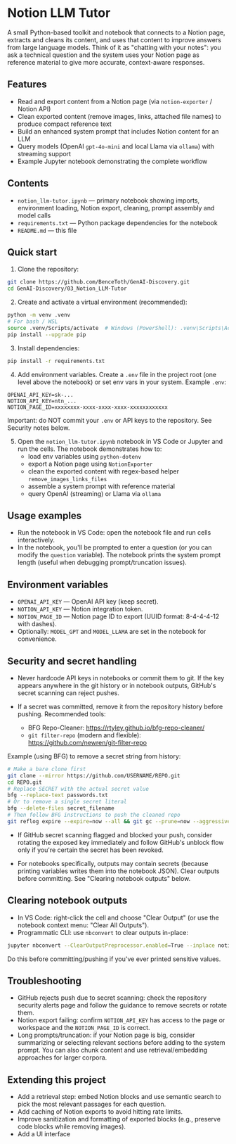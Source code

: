 # Notion LLM Tutor

A small Python-based toolkit and notebook that connects to a Notion page, extracts and cleans its content, and uses that content to improve answers from large language models. Think of it as "chatting with your notes": you ask a technical question and the system uses your Notion page as reference material to give more accurate, context-aware responses.

## Features

- Read and export content from a Notion page (via `notion-exporter` / Notion API)
- Clean exported content (remove images, links, attached file names) to produce compact reference text
- Build an enhanced system prompt that includes Notion content for an LLM
- Query models (OpenAI `gpt-4o-mini` and local Llama via `ollama`) with streaming support
- Example Jupyter notebook demonstrating the complete workflow

## Contents

- `notion_llm-tutor.ipynb` — primary notebook showing imports, environment loading, Notion export, cleaning, prompt assembly and model calls
- `requirements.txt` — Python package dependencies for the notebook
- `README.md` — this file

## Quick start

1. Clone the repository:

```bash
git clone https://github.com/BenceToth/GenAI-Discovery.git
cd GenAI-Discovery/03_Notion_LLM-Tutor
```

2. Create and activate a virtual environment (recommended):

```bash
python -m venv .venv
# For bash / WSL
source .venv/Scripts/activate  # Windows (PowerShell): .venv\Scripts\Activate.ps1
pip install --upgrade pip
```

3. Install dependencies:

```bash
pip install -r requirements.txt
```

4. Add environment variables. Create a `.env` file in the project root (one level above the notebook) or set env vars in your system. Example `.env`:

```env
OPENAI_API_KEY=sk-...
NOTION_API_KEY=ntn_...
NOTION_PAGE_ID=xxxxxxxx-xxxx-xxxx-xxxx-xxxxxxxxxxxx
```

Important: do NOT commit your `.env` or API keys to the repository. See Security notes below.

5. Open the `notion_llm-tutor.ipynb` notebook in VS Code or Jupyter and run the cells. The notebook demonstrates how to:
   - load env variables using `python-dotenv`
   - export a Notion page using `NotionExporter`
   - clean the exported content with regex-based helper `remove_images_links_files`
   - assemble a system prompt with reference material
   - query OpenAI (streaming) or Llama via `ollama`

## Usage examples

- Run the notebook in VS Code: open the notebook file and run cells interactively.
- In the notebook, you'll be prompted to enter a question (or you can modify the `question` variable). The notebook prints the system prompt length (useful when debugging prompt/truncation issues).

## Environment variables

- `OPENAI_API_KEY` — OpenAI API key (keep secret).
- `NOTION_API_KEY` — Notion integration token.
- `NOTION_PAGE_ID` — Notion page ID to export (UUID format: 8-4-4-4-12 with dashes).
- Optionally: `MODEL_GPT` and `MODEL_LLAMA` are set in the notebook for convenience.

## Security and secret handling

- Never hardcode API keys in notebooks or commit them to git. If the key appears anywhere in the git history or in notebook outputs, GitHub's secret scanning can reject pushes.

- If a secret was committed, remove it from the repository history before pushing. Recommended tools:
  - BFG Repo-Cleaner: https://rtyley.github.io/bfg-repo-cleaner/
  - `git filter-repo` (modern and flexible): https://github.com/newren/git-filter-repo

Example (using BFG) to remove a secret string from history:

```bash
# Make a bare clone first
git clone --mirror https://github.com/USERNAME/REPO.git
cd REPO.git
# Replace SECRET with the actual secret value
bfg --replace-text passwords.txt
# Or to remove a single secret literal
bfg --delete-files secret_filename
# Then follow BFG instructions to push the cleaned repo
git reflog expire --expire=now --all && git gc --prune=now --aggressive
```

- If GitHub secret scanning flagged and blocked your push, consider rotating the exposed key immediately and follow GitHub's unblock flow only if you're certain the secret has been revoked.

- For notebooks specifically, outputs may contain secrets (because printing variables writes them into the notebook JSON). Clear outputs before committing. See "Clearing notebook outputs" below.

## Clearing notebook outputs

- In VS Code: right-click the cell and choose "Clear Output" (or use the notebook context menu: "Clear All Outputs").
- Programmatic CLI: use `nbconvert` to clear outputs in-place:

```bash
jupyter nbconvert --ClearOutputPreprocessor.enabled=True --inplace notion_llm-tutor.ipynb
```

Do this before committing/pushing if you've ever printed sensitive values.

## Troubleshooting

- GitHub rejects push due to secret scanning: check the repository security alerts page and follow the guidance to remove secrets or rotate them.
- Notion export failing: confirm `NOTION_API_KEY` has access to the page or workspace and the `NOTION_PAGE_ID` is correct.
- Long prompts/truncation: if your Notion page is big, consider summarizing or selecting relevant sections before adding to the system prompt. You can also chunk content and use retrieval/embedding approaches for larger corpora.

## Extending this project

- Add a retrieval step: embed Notion blocks and use semantic search to pick the most relevant passages for each question.
- Add caching of Notion exports to avoid hitting rate limits.
- Improve sanitization and formatting of exported blocks (e.g., preserve code blocks while removing images).
- Add a UI interface

